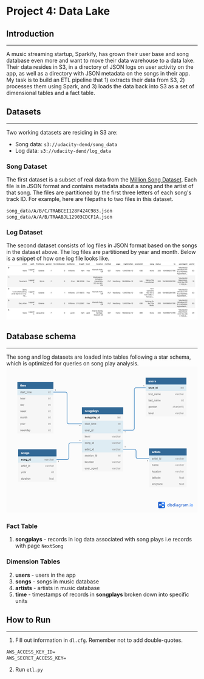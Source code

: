 # Project 4: Data Lake


## Introduction
---

A music streaming startup, Sparkify, has grown their user base and song database even more and want to move their data warehouse to a data lake. Their data resides in S3, in a directory of JSON logs on user activity on the app, as well as a directory with JSON metadata on the songs in their app.
My task is to build an ETL pipeline that 1) extracts their data from S3, 2) processes them using Spark, and 3) loads the data back into S3 as a set of dimensional tables and a fact table.

## Datasets
---

Two working datasets are residing in S3 are:
* Song data: `s3://udacity-dend/song_data`
* Log data: `s3://udacity-dend/log_data`

### Song Dataset
The first dataset is a subset of real data from the [Million Song Dataset](https://labrosa.ee.columbia.edu/millionsong/). Each file is in JSON format and contains metadata about a song and the artist of that song. The files are partitioned by the first three letters of each song's track ID. For example, here are filepaths to two files in this dataset.

```
song_data/A/B/C/TRABCEI128F424C983.json
song_data/A/A/B/TRAABJL12903CDCF1A.json
```

### Log Dataset
The second dataset consists of log files in JSON format based on the songs in the dataset above. 
The log files are partitioned by year and month. Below is a snippet of how one log file looks like.
![log data](log-data.png)

## Database schema
---

The song and log datasets are loaded into tables following a star schema, which is optimized for queries on song play analysis.
![database-schema](database-schema.png)

### Fact Table
  1. **songplays** - records in log data associated with song plays i.e records with page `NextSong`

### Dimension Tables
  2. **users** - users in the app
  3. **songs** - songs in music database
  4. **artists** - artists in music database
  5. **time** - timestamps of records in **songplays** broken down into specific units

## How to Run
---

1. Fill out information in `dl.cfg`. Remember not to add double-quotes. 
```
AWS_ACCESS_KEY_ID=
AWS_SECRET_ACCESS_KEY=
```

2. Run `etl.py`